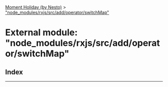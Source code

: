 [Moment Holiday (by Nesto)](../README.md) > ["node_modules/rxjs/src/add/operator/switchMap"](../modules/_node_modules_rxjs_src_add_operator_switchmap_.md)

# External module: "node_modules/rxjs/src/add/operator/switchMap"

## Index

---

